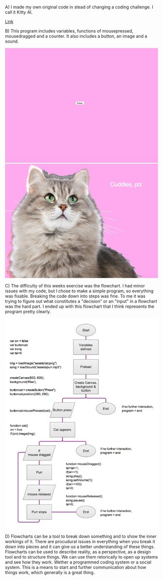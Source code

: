
A)  I made my own original code in stead of changing a coding challenge. I call it Kitty AI.

[Link](https://emmaottilie.github.io/Exercises/miniex8/)

B)  This program includes variables, functions of mousepressed, mousedragged and a counter. It also includes a button, an image and a sound. 

![ScreenShot](https://github.com/EmmaOttilie/Exercises/blob/gh-pages/miniex8/8.png)
![ScreenShot](https://github.com/EmmaOttilie/Exercises/blob/gh-pages/miniex8/8.2.png)

C)  The difficulty of this weeks exercise was the flowchart. I had minor issues with my code, but I chose to make a simple program, so everything was fixable. Breaking the code down into steps was fine. To me it was trying to figure out what constitutes a "decision" or an "input" in a flowchart was the hard part. I ended up with this flowchart that I think represents the program pretty clearly. 

![ScreenShot](https://github.com/EmmaOttilie/Exercises/blob/gh-pages/miniex8/8flowchart.png)

D)  Flowcharts can be a tool to break down something and to show the inner workings of it. There are procudural issues in everything when you break it down into pieces and it can give us a better understanding of these things. Flowcharts can be used to describe reality, as a perspective, as a design tool and to structure things. We can use them retorically to open up systems and see how they work. Wether a programmed coding system or a social system. This is a means to start and further communication about how things work, which generally is a great thing.
